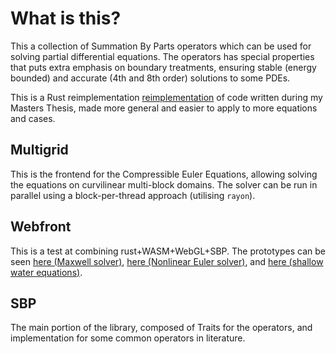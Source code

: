 # What is this?

This a collection of Summation By Parts operators which can be used for solving partial differential equations. The operators has special properties that puts extra emphasis on boundary treatments, ensuring stable (energy bounded) and accurate (4th and 8th order) solutions to some PDEs.

This is a Rust reimplementation [reimplementation](https://gitlab.com/mulimoen/EulerSolver) of code written during my Masters Thesis, made more general and easier to apply to more equations and cases.

## Multigrid
This is the frontend for the Compressible Euler Equations, allowing solving the equations on curvilinear multi-block domains. The solver can be run in parallel using a block-per-thread approach (utilising `rayon`).


## Webfront
This is a test at combining rust+WASM+WebGL+SBP. The prototypes can be seen [here (Maxwell solver)](https://ulimoen.dev/physics/websbp/maxwell), [here (Nonlinear Euler solver)](https://ulimoen.dev/physics/websbp/euler), and [here (shallow water equations)](https://ulimoen.dev/physics/websbp/shallowWater).

## SBP
The main portion of the library, composed of Traits for the operators, and implementation for some common operators in literature.
